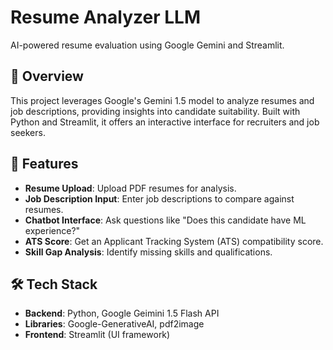 # Resume Analyzer LLM

AI-powered resume evaluation using Google Gemini and Streamlit.

## 🧠 Overview

This project leverages Google's Gemini 1.5 model to analyze resumes and job descriptions, providing insights into candidate suitability. Built with Python and Streamlit, it offers an interactive interface for recruiters and job seekers.

## 🚀 Features

- **Resume Upload**: Upload PDF resumes for analysis.
- **Job Description Input**: Enter job descriptions to compare against resumes.
- **Chatbot Interface**: Ask questions like "Does this candidate have ML experience?"
- **ATS Score**: Get an Applicant Tracking System (ATS) compatibility score.
- **Skill Gap Analysis**: Identify missing skills and qualifications.

## 🛠️ Tech Stack

- **Backend**: Python, Google Geimini 1.5 Flash API
- **Libraries**: Google-GenerativeAI, pdf2image
- **Frontend**: Streamlit (UI framework)
